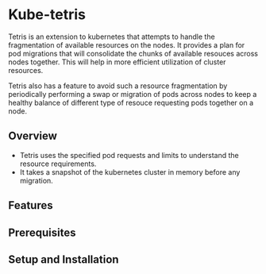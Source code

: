 # Kube-tetris

Tetris is an extension to kubernetes that attempts to handle the fragmentation of available resources on the nodes. It provides a plan for pod migrations that will consolidate the chunks of available resouces across nodes together. This will help in more efficient utilization of cluster resources. 

Tetris also has a feature to avoid such a resource fragmentation by periodically performing a swap or migration of pods across nodes to keep a healthy balance of different type of resouce requesting pods together on a node.

## Overview
- Tetris uses the specified pod requests and limits to understand the resource requirements.
- It takes a snapshot of the kubernetes cluster in memory before any migration.

## Features



## Prerequisites


## Setup and Installation


